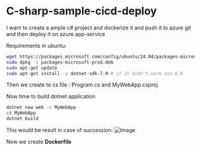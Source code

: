 # C-sharp-sample-cicd-deploy

I want to create a ample c# project and dockerize it and push it to azure git and then deploy it on azure app-service

Requirements in ubuntu:
```bash
wget https://packages.microsoft.com/config/ubuntu/24.04/packages-microsoft-prod.deb -O packages-microsoft-prod.deb
sudo dpkg -i packages-microsoft-prod.deb
sudo apt-get update
sudo apt-get install -y dotnet-sdk-7.0 # if it didn't work use 6.0
```

Then we create to cs file : Program.cs and MyWebApp.csproj

Now time to build dotnet application
```bash
dotnet new web -o MyWebApp
cd MyWebApp
dotnet build
```
This would be result in case of succession:
![image](https://github.com/user-attachments/assets/32d72f42-49d3-4c6f-ad6b-058cb531b2b6)

Now we create **Dockerfile**


